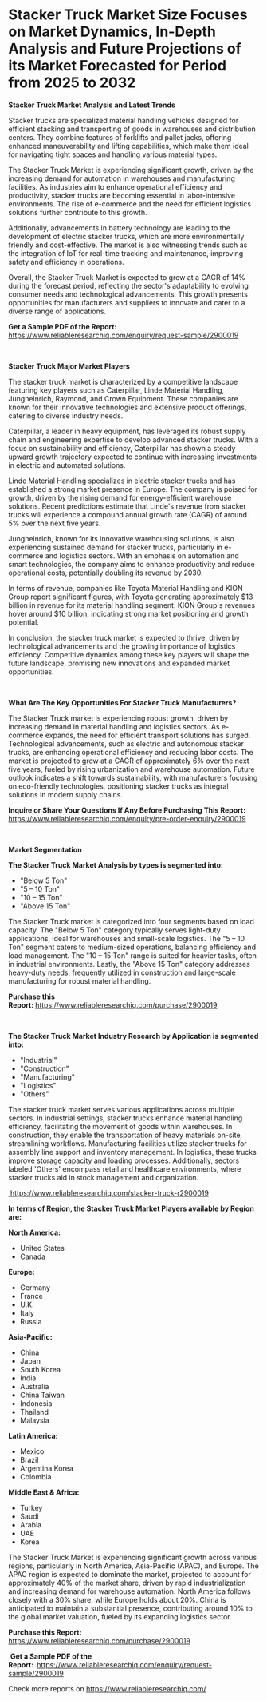 <p><h1>Stacker Truck Market Size Focuses on Market Dynamics, In-Depth Analysis and Future Projections of its Market Forecasted for Period from 2025 to 2032</h1></p><p><strong>Stacker Truck Market Analysis and Latest Trends</strong></p>
<p><p>Stacker trucks are specialized material handling vehicles designed for efficient stacking and transporting of goods in warehouses and distribution centers. They combine features of forklifts and pallet jacks, offering enhanced maneuverability and lifting capabilities, which make them ideal for navigating tight spaces and handling various material types.</p><p>The Stacker Truck Market is experiencing significant growth, driven by the increasing demand for automation in warehouses and manufacturing facilities. As industries aim to enhance operational efficiency and productivity, stacker trucks are becoming essential in labor-intensive environments. The rise of e-commerce and the need for efficient logistics solutions further contribute to this growth. </p><p>Additionally, advancements in battery technology are leading to the development of electric stacker trucks, which are more environmentally friendly and cost-effective. The market is also witnessing trends such as the integration of IoT for real-time tracking and maintenance, improving safety and efficiency in operations. </p><p>Overall, the Stacker Truck Market is expected to grow at a CAGR of 14% during the forecast period, reflecting the sector's adaptability to evolving consumer needs and technological advancements. This growth presents opportunities for manufacturers and suppliers to innovate and cater to a diverse range of applications.</p></p>
<p><strong>Get a Sample PDF of the Report:&nbsp;</strong> <a href="https://www.reliableresearchiq.com/enquiry/request-sample/2900019?utm_campaign=3107&utm_medium=2&utm_source=Github&utm_content=ia&utm_term=16032025&utm_id=stacker-truck">https://www.reliableresearchiq.com/enquiry/request-sample/2900019</a></p>
<p>&nbsp;</p>
<p><strong>Stacker Truck Major Market Players</strong></p>
<p><p>The stacker truck market is characterized by a competitive landscape featuring key players such as Caterpillar, Linde Material Handling, Jungheinrich, Raymond, and Crown Equipment. These companies are known for their innovative technologies and extensive product offerings, catering to diverse industry needs.</p><p>Caterpillar, a leader in heavy equipment, has leveraged its robust supply chain and engineering expertise to develop advanced stacker trucks. With a focus on sustainability and efficiency, Caterpillar has shown a steady upward growth trajectory expected to continue with increasing investments in electric and automated solutions.</p><p>Linde Material Handling specializes in electric stacker trucks and has established a strong market presence in Europe. The company is poised for growth, driven by the rising demand for energy-efficient warehouse solutions. Recent predictions estimate that Linde's revenue from stacker trucks will experience a compound annual growth rate (CAGR) of around 5% over the next five years.</p><p>Jungheinrich, known for its innovative warehousing solutions, is also experiencing sustained demand for stacker trucks, particularly in e-commerce and logistics sectors. With an emphasis on automation and smart technologies, the company aims to enhance productivity and reduce operational costs, potentially doubling its revenue by 2030.</p><p>In terms of revenue, companies like Toyota Material Handling and KION Group report significant figures, with Toyota generating approximately $13 billion in revenue for its material handling segment. KION Group's revenues hover around $10 billion, indicating strong market positioning and growth potential.</p><p>In conclusion, the stacker truck market is expected to thrive, driven by technological advancements and the growing importance of logistics efficiency. Competitive dynamics among these key players will shape the future landscape, promising new innovations and expanded market opportunities.</p></p>
<p>&nbsp;</p>
<p><strong>What Are The Key Opportunities For Stacker Truck Manufacturers?</strong></p>
<p><p>The Stacker Truck market is experiencing robust growth, driven by increasing demand in material handling and logistics sectors. As e-commerce expands, the need for efficient transport solutions has surged. Technological advancements, such as electric and autonomous stacker trucks, are enhancing operational efficiency and reducing labor costs. The market is projected to grow at a CAGR of approximately 6% over the next five years, fueled by rising urbanization and warehouse automation. Future outlook indicates a shift towards sustainability, with manufacturers focusing on eco-friendly technologies, positioning stacker trucks as integral solutions in modern supply chains.</p></p>
<p><strong>Inquire or Share Your Questions If Any Before Purchasing This Report:</strong> <a href="https://www.reliableresearchiq.com/enquiry/pre-order-enquiry/2900019?utm_campaign=3107&utm_medium=2&utm_source=Github&utm_content=ia&utm_term=16032025&utm_id=stacker-truck">https://www.reliableresearchiq.com/enquiry/pre-order-enquiry/2900019</a></p>
<p>&nbsp;</p>
<p><strong>Market Segmentation</strong></p>
<p><strong>The Stacker Truck Market Analysis by types is segmented into:</strong></p>
<p><ul><li>"Below 5 Ton"</li><li>"5 – 10 Ton"</li><li>"10 – 15 Ton"</li><li>"Above 15 Ton"</li></ul></p>
<p><p>The Stacker Truck market is categorized into four segments based on load capacity. The "Below 5 Ton" category typically serves light-duty applications, ideal for warehouses and small-scale logistics. The "5 – 10 Ton" segment caters to medium-sized operations, balancing efficiency and load management. The "10 – 15 Ton" range is suited for heavier tasks, often in industrial environments. Lastly, the "Above 15 Ton" category addresses heavy-duty needs, frequently utilized in construction and large-scale manufacturing for robust material handling.</p></p>
<p><strong>Purchase this Report:&nbsp;</strong><a href="https://www.reliableresearchiq.com/purchase/2900019?utm_campaign=3107&utm_medium=2&utm_source=Github&utm_content=ia&utm_term=16032025&utm_id=stacker-truck">https://www.reliableresearchiq.com/purchase/2900019</a></p>
<p>&nbsp;</p>
<p><strong>The Stacker Truck Market Industry Research by Application is segmented into:</strong></p>
<p><ul><li>"Industrial"</li><li>"Construction"</li><li>"Manufacturing"</li><li>"Logistics"</li><li>"Others"</li></ul></p>
<p><p>The stacker truck market serves various applications across multiple sectors. In industrial settings, stacker trucks enhance material handling efficiency, facilitating the movement of goods within warehouses. In construction, they enable the transportation of heavy materials on-site, streamlining workflows. Manufacturing facilities utilize stacker trucks for assembly line support and inventory management. In logistics, these trucks improve storage capacity and loading processes. Additionally, sectors labeled 'Others' encompass retail and healthcare environments, where stacker trucks aid in stock management and organization.</p></p>
<p><a href="https://www.reliableresearchiq.com/stacker-truck-r2900019?utm_campaign=3107&utm_medium=2&utm_source=Github&utm_content=ia&utm_term=16032025&utm_id=stacker-truck">&nbsp;https://www.reliableresearchiq.com/stacker-truck-r2900019</a></p>
<p><strong>In terms of Region, the Stacker Truck Market Players available by Region are:</strong></p>
<p>
    <p> <strong> North America: </strong>
        <ul>
            <li>United States</li>
            <li>Canada</li>
        </ul>
        </p> 
    <p> <strong> Europe: </strong>
        <ul>
            <li>Germany</li>
            <li>France</li>
            <li>U.K.</li>
            <li>Italy</li>
            <li>Russia</li>
        </ul>
        </p> 
    <p> <strong> Asia-Pacific: </strong>
        <ul>
            <li>China</li>
            <li>Japan</li>
            <li>South Korea</li>
            <li>India</li>
            <li>Australia</li>
            <li>China Taiwan</li>
            <li>Indonesia</li>
            <li>Thailand</li>
            <li>Malaysia</li>
        </ul>
        </p> 
    <p> <strong> Latin America: </strong>
        <ul>
            <li>Mexico</li>
            <li>Brazil</li>
            <li>Argentina Korea</li>
            <li>Colombia</li>
        </ul>
        </p> 
    <p> <strong> Middle East & Africa: </strong>
        <ul>
            <li>Turkey</li>
            <li>Saudi</li>
            <li>Arabia</li>
            <li>UAE</li>
            <li>Korea</li>
        </ul>
    </p>
    </p>
<p><p>The Stacker Truck Market is experiencing significant growth across various regions, particularly in North America, Asia-Pacific (APAC), and Europe. The APAC region is expected to dominate the market, projected to account for approximately 40% of the market share, driven by rapid industrialization and increasing demand for warehouse automation. North America follows closely with a 30% share, while Europe holds about 20%. China is anticipated to maintain a substantial presence, contributing around 10% to the global market valuation, fueled by its expanding logistics sector.</p></p>
<p><strong>Purchase this Report: </strong><a href="https://www.reliableresearchiq.com/purchase/2900019?utm_campaign=3107&utm_medium=2&utm_source=Github&utm_content=ia&utm_term=16032025&utm_id=stacker-truck">https://www.reliableresearchiq.com/purchase/2900019</a></p>
<p>&nbsp;<strong>Get a Sample PDF of the Report:&nbsp;&nbsp;</strong><a href="https://www.reliableresearchiq.com/enquiry/request-sample/2900019?utm_campaign=3107&utm_medium=2&utm_source=Github&utm_content=ia&utm_term=16032025&utm_id=stacker-truck">https://www.reliableresearchiq.com/enquiry/request-sample/2900019</a></p>
<p><strong></strong></p>
<p>Check more reports on <a href="https://www.reliableresearchiq.com/?utm_campaign=3107&utm_medium=2&utm_source=Github&utm_content=ia&utm_term=16032025&utm_id=stacker-truck">https://www.reliableresearchiq.com/</a></p>